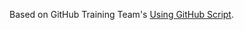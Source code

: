 Based on GitHub Training Team's [Using GitHub Script](https://lab.github.com/githubtraining/github-actions:-using-github-script).
